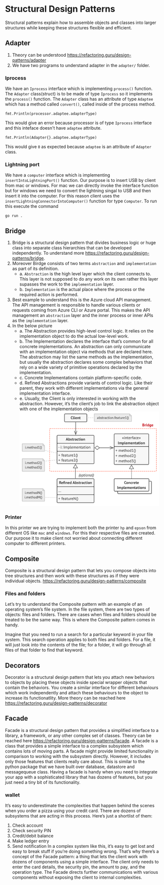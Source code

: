 # Structural Design Patterns
Structural patterns explain how to assemble objects and classes into larger structures while keeping these structures flexible and efficient.

## Adapter
1. Theory can be understood https://refactoring.guru/design-patterns/adapter
2. We have two programs to understand adapter in the `adapter/` folder.

### Iprocess
We have an `Iprocess` interface which is implementing `process()` function. The `Adapter` class(struct) is to be made of type `Iprocess` so it implements the `process()` function. The `Adapter` class has an attribute of type `Adaptee` which has a method called `convert()`, called inside of the process method.
```
fmt.Println(processor.adaptee.adapterType)
```
This would give an error because processor is of type `Iprocess` interface and this inteface doesn't have `adaptee` attribute. 
```
fmt.Println(Adapter{}.adaptee.adapterType)
```
This would give `0` as expected because `adaptee` is an attribute of `Adapter` class.

### Lightning port
We have a `computer` interface which is implementing `insertIntoLightningPort()` function. Our purpose is to insert USB by client from mac or windows. For mac we can directly invoke the interface function but for windows we need to convert the lightning singal to USB and then insert it into the computer. For this reason client uses the `insertLightningConnectorIntoComputer()` function for type `Computer`. To run this execute the command
```
go run .
```

## Bridge
1. Bridge is a structural design pattern that divides business logic or huge class into separate class hierarchies that can be developed independently. To understand more https://refactoring.guru/design-patterns/bridge.
2. Moreover Birdge consists of two terms `abstraction` and `implementation` as part of its definition.
    * a. `Abstraction` is the high level layer which the client connects to. This layer is not supposed to do any work on its own rather this layer supasses the work to the `implementation` layer.
    * b. `Implementation` is the actual place where the process or the required action is performed.
3. Best example to understand this is the Azure cloud API management. The API management is responsible to handle various clients or requests coming from Azure CLI or Azure portal. This makes the API management an `abstraction` layer and the inner process or inner APIs as the `implementation` layer.
4. In the below picture 
    * a. The Abstraction provides high-level control logic. It relies on the implementation object to do the actual low-level work.
    * b. The Implementation declares the interface that’s common for all concrete implementations. An abstraction can only communicate with an implementation object via methods that are declared here. The abstraction may list the same methods as the implementation, but usually the abstraction declares some complex behaviors that rely on a wide variety of primitive operations declared by the implementation. 
    * c. Concrete Implementations contain platform-specific code.
    * d. Refined Abstractions provide variants of control logic. Like their parent, they work with different implementations via the general implementation interface.
    * e. Usually, the Client is only interested in working with the abstraction. However, it’s the client’s job to link the abstraction object with one of the implementation objects
    ![Bridge Structural design patter](../images/bridge.png)

### Printer
In this printer we are trying to implement both the printer `hp` and `epson` from different OS like `mac` and `windows`. For this their respective files are created. Our purpose it to make client not worried about connecting different computer to different printers.

## Composite
Composite is a structural design pattern that lets you compose objects into tree structures and then work with these structures as if they were individual objects. https://refactoring.guru/design-patterns/composite

### Files and folders
Let’s try to understand the Composite pattern with an example of an operating system’s file system. In the file system, there are two types of objects: files and folders. There are cases when files and folders should be treated to be the same way. This is where the Composite pattern comes in handy.

Imagine that you need to run a search for a particular keyword in your file system. This search operation applies to both files and folders. For a file, it will just look into the contents of the file; for a folder, it will go through all files of that folder to find that keyword.

## Decorators
Decorator is a structural design pattern that lets you attach new behaviors to objects by placing these objects inside special wrapper objects that contain the behaviors.
You create a similar interface for different behaviours which work independently and attach these behaviours to the object to increase its functionatlity. More theory can be reached here https://refactoring.guru/design-patterns/decorator

## Facade
Facade is a structural design pattern that provides a simplified interface to a library, a framework, or any other complex set of classes. Theory can be reached here https://refactoring.guru/design-patterns/facade.
A facade is a class that provides a simple interface to a complex subsystem which contains lots of moving parts. A facade might provide limited functionality in comparison to working with the subsystem directly. However, it includes only those features that clients really care about. This is similar to the python package that we have built over database, datastore and messagequeue class. Having a facade is handy when you need to integrate your app with a sophisticated library that has dozens of features, but you just need a tiny bit of its functionality.

### wallet
It’s easy to underestimate the complexities that happen behind the scenes when you order a pizza using your credit card. There are dozens of subsystems that are acting in this process. Here’s just a shortlist of them:

1. Check account
2. Check security PIN
3. Credit/debit balance
4. Make ledger entry
5. Send notification
In a complex system like this, it’s easy to get lost and easy to break stuff if you’re doing something wrong. That’s why there’s a concept of the Facade pattern: a thing that lets the client work with dozens of components using a simple interface. The client only needs to enter the card details, the security pin, the amount to pay, and the operation type. The Facade directs further communications with various components without exposing the client to internal complexities.
